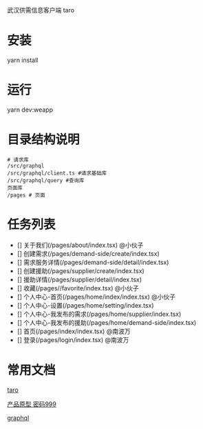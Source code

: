 武汉供需信息客户端 taro
# 安装
yarn install
# 运行
yarn dev:weapp

# 目录结构说明
```
# 请求库
/src/graphql
/src/graphql/client.ts #请求基础库
/src/graphql/query #查询库
页面库
/pages # 页面
```

# 任务列表

- [] 关于我们(/pages/about/index.tsx) @小伙子
- [] 创建需求(/pages/demand-side/create/index.tsx)
- [] 需求服务详情(/pages/demand-side/detail/index.tsx)
- [] 创建援助(/pages/supplier/create/index.tsx)
- [] 援助详情(/pages/supplier/detail/index.tsx)
- [] 收藏(/pages//favorite/index.tsx) @小伙子
- [] 个人中心-首页(/pages/home/index/index.tsx) @小伙子
- [] 个人中心-设置(/pages/home/setting/index.tsx)
- [] 个人中心-我发布的需求(/pages/home/supplier/index.tsx)
- [] 个人中心-我发布的援助(/pages/home/demand-side/index.tsx)
- [] 首页(/pages/index/index.tsx) @南波万
- [] 登录(/pages/login/index.tsx) @南波万

# 常用文档

<p><a href="https://taro-docs.jd.com/taro/docs/README.html">taro</a></p>
<p><a href="https://orgnext.modao.cc/app/5hlr3r6ga8rk63tk88xmxrj11ntqh">产品原型 密码999</a></p>
<p><a href="https://graphql.cn/">graphql</a></p>
